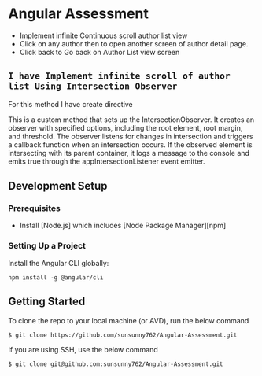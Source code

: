 # Angular Assessment

-	Implement infinite Continuous scroll author list view
-	Click on any author then to open another screen of author detail page.
-	Click back to Go back on Author List view screen

## `I have Implement infinite scroll of author list Using Intersection Observer`

For this method I have create directive

This is a custom method that sets up the IntersectionObserver. It creates an observer with specified options, including the root element, root margin, and threshold. The observer listens for changes in intersection and triggers a callback function when an intersection occurs. If the observed element is intersecting with its parent container, it logs a message to the console and emits true through the appIntersectionListener event emitter.


## Development Setup

### Prerequisites

- Install [Node.js] which includes [Node Package Manager][npm]

### Setting Up a Project

Install the Angular CLI globally:

```
npm install -g @angular/cli
```

## Getting Started

To clone the repo to your local machine (or AVD), run the below command

```bash
$ git clone https://github.com/sunsunny762/Angular-Assessment.git
```

If you are using SSH, use the below command

```bash
$ git clone git@github.com:sunsunny762/Angular-Assessment.git
```
